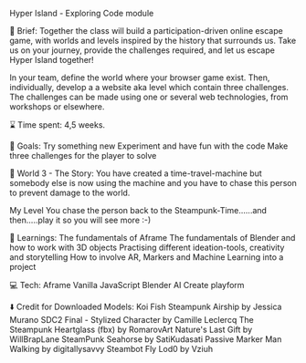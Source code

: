 Hyper Island - Exploring Code module

📜 Brief:
Together the class will build a participation-driven online escape game, with worlds and levels inspired by the history that surrounds us. Take us on your journey, provide the challenges required, and let us escape Hyper Island together!

In your team, define the world where your browser game exist. Then, individually, develop a a website aka level which contain three challenges. The challenges can be made using one or several web technologies, from workshops or elsewhere.

⌛ Time spent:
4,5 weeks.

🏁 Goals:
 Try something new
 Experiment and have fun with the code
 Make three challenges for the player to solve
 
📔 World 3 - The Story:
You have created a time-travel-machine but somebody else is now using the machine and you have to chase this person to prevent damage to the world.

My Level
You chase the person back to the Steampunk-Time......and then.....play it so you will see more :-)

📕 Learnings:
The fundamentals of Aframe
The fundamentals of Blender and how to work with 3D objects
Practising different ideation-tools, creativity and storytelling
How to involve AR, Markers and Machine Learning into a project

💻 Tech:
Aframe
Vanilla JavaScript
Blender
AI Create playform


⬇️ Credit for Downloaded Models:
Koi Fish Steampunk Airship by Jessica Murano 
SDC2 Final - Stylized Character by Camille Leclercq
The Steampunk Heartglass (fbx) by RomarovArt
Nature's Last Gift by WillBrapLane
SteamPunk Seahorse by SatiKudasati
Passive Marker Man Walking by digitallysavvy
Steambot Fly Lod0 by Vziuh
